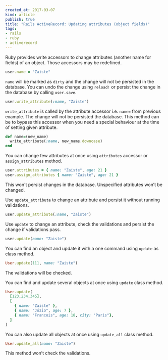 ```yaml
---
created_at: 2017-03-07
kind: article
publish: true
title: "Rails ActiveRecord: Updating attributes (object fields)"
tags:
- rails
- ruby
- activerecord
---
```


Ruby provides write accessors to change attributes (another name for fields) of an object. Those accessors may be redefined.

```rb
user.name = "Zaiste"
```

`name` will be marked as `dirty` and the change will not be persisted in the database. You can undo the change using `reload!` or persist the change in the database by calling `user.save`.

```rb 
user.write_attribute(:name, "Zaiste")
```

`write_attribute` is called by the attribute accessor i.e. `name=` from previous example. The change will not be persisted the database. This method can be to bypass this accessor when you need a special behaviour at the time of setting given attribute. 

```rb
def name=(new_name)
  write_attribute(:name, new_name.downcase)
end
```

You can change few attributes at once using `attributes` accessor or `assign_attributes` method.

```rb
user.attributes = { name: "Zaiste", age: 21 }
user.assign_attributes { name: "Zaiste", age: 21 }
```

This won't persist changes in the database. Unspecified attributes won’t be changed.

Use `update_attribute` to change an attribute and persist it without running validations.

```rb
user.update_attribute(:name, "Zaiste")
```

Use `update` to change an attribute, check the validations and persist the change if validations pass.

```rb
user.update(name: "Zaiste")
```

You can find an object and update it with a one command using `update` as class method.

```rb
User.update(111, name: "Zaiste")
```

The validations will be checked.

You can find and update several objects at once using `update` class method.

```rb
User.update(
  [123,234,345],
  [
    { name: "Zaiste" },
    { name: "Józio", age: 7 },
    { name: "Francois", age: 18, city: "Paris"},
  ]
)
```

You can also update all objects at once using `update_all` class method.

```rb
User.update_all(name: "Zaiste")
```

This method won’t check the validations.
